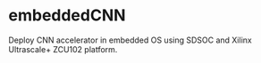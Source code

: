 # embeddedCNN
Deploy CNN accelerator in embedded OS using SDSOC and Xilinx Ultrascale+ ZCU102 platform.
